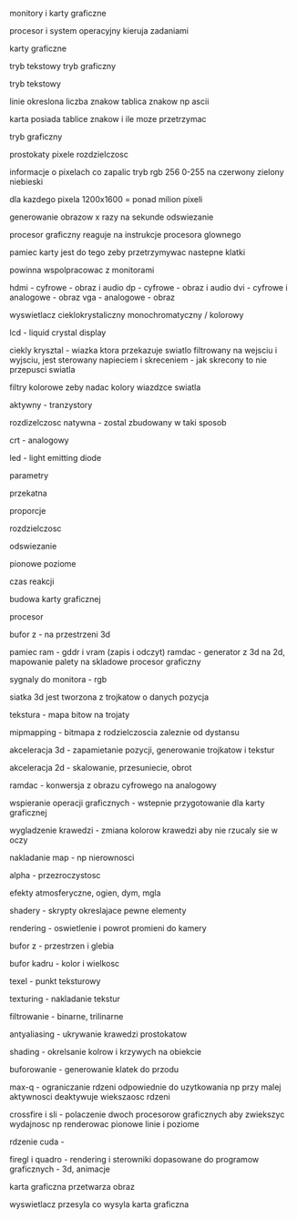 monitory i karty graficzne

procesor i system operacyjny kieruja zadaniami

karty graficzne

tryb tekstowy
tryb graficzny

tryb tekstowy

linie
okreslona liczba znakow
tablica znakow np ascii

karta posiada tablice znakow i ile moze przetrzymac

tryb graficzny

prostokaty
pixele
rozdzielczosc

informacje o pixelach co zapalic
tryb rgb
256 0-255 na czerwony zielony niebieski

dla kazdego pixela
1200x1600 = ponad milion pixeli

generowanie obrazow x razy na sekunde
odswiezanie

procesor graficzny reaguje na instrukcje procesora glownego

pamiec karty jest do tego zeby przetrzymywac nastepne klatki

powinna wspolpracowac z monitorami

hdmi - cyfrowe - obraz i audio
dp - cyfrowe - obraz i audio
dvi - cyfrowe i analogowe - obraz
vga - analogowe - obraz

wyswietlacz cieklokrystaliczny
monochromatyczny / kolorowy

lcd - liquid crystal display

ciekly krysztal - wiazka ktora przekazuje swiatlo filtrowany na wejsciu i wyjsciu, jest sterowany napieciem i skreceniem - jak skrecony to nie przepusci swiatla

filtry kolorowe zeby nadac kolory wiazdzce swiatla

aktywny - tranzystory

rozdizelczosc natywna - zostal zbudowany w taki sposob

crt - analogowy

led - light emitting diode

parametry

przekatna

proporcje

rozdzielczosc

odswiezanie

pionowe
poziome

czas reakcji

budowa karty graficznej

procesor

bufor z - na przestrzeni 3d

pamiec ram - gddr i vram (zapis i odczyt)
ramdac - generator z 3d na 2d, mapowanie palety na skladowe
procesor graficzny

sygnaly do monitora - rgb

siatka 3d jest tworzona z trojkatow o danych pozycja

tekstura - mapa bitow na trojaty

mipmapping - bitmapa z rodzielczoscia zaleznie od dystansu

akceleracja 3d - zapamietanie pozycji, generowanie trojkatow i tekstur

akceleracja 2d - skalowanie, przesuniecie, obrot

ramdac - konwersja z obrazu cyfrowego na analogowy

wspieranie operacji graficznych - wstepnie przygotowanie dla karty graficznej

wygladzenie krawedzi - zmiana kolorow krawedzi aby nie rzucaly sie w oczy

nakladanie map - np nierownosci

alpha - przezroczystosc

efekty atmosferyczne, ogien, dym, mgla

shadery - skrypty okreslajace pewne elementy

rendering - oswietlenie i powrot promieni do kamery

bufor z - przestrzen i glebia

bufor kadru - kolor i wielkosc

texel - punkt teksturowy

texturing - nakladanie tekstur

filtrowanie - binarne, trilinarne

antyaliasing - ukrywanie krawedzi prostokatow

shading - okrelsanie kolrow i krzywych na obiekcie

buforowanie - generowanie klatek do przodu

max-q - ograniczanie rdzeni odpowiednie do uzytkowania np przy malej aktywnosci deaktywuje wiekszaosc rdzeni

crossfire i sli - polaczenie dwoch procesorow graficznych aby zwiekszyc wydajnosc np renderowac pionowe linie i poziome

rdzenie cuda -

firegl i quadro - rendering i sterowniki dopasowane do programow graficznych - 3d, animacje

karta graficzna przetwarza obraz

wyswietlacz przesyla co wysyla karta graficzna